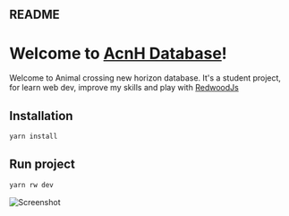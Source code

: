 ## README

# Welcome to [AcnH Database](https://ayhan-island.netlify.app)!

Welcome to Animal crossing new horizon database.
It's a student project, for learn web dev, improve my skills and play with [RedwoodJs](https://redwoodjs.com/)

## Installation
```bash
yarn install
```

## Run project
```bash
yarn rw dev
```

![Screenshot](screenshot.png)


